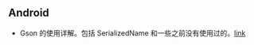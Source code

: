 ## Android

- Gson 的使用详解。包括 SerializedName 和一些之前没有使用过的。[link](http://www.jianshu.com/p/e740196225a4)
